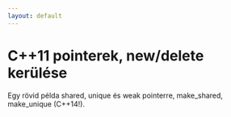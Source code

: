 ```yaml
---
layout: default
---
```


# C++11 pointerek, new/delete kerülése

Egy rövid példa shared, unique és weak pointerre, make_shared, make_unique (C++14!).
